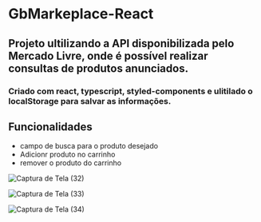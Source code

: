 # GbMarkeplace-React

<h2>Projeto ultilizando a API disponibilizada pelo Mercado Livre, onde é possível realizar consultas de produtos anunciados.</h2>
<h3>Criado com react, typescript, styled-components e ulitilado o localStorage para salvar as informações.</h3>

## Funcionalidades
- campo de busca para o produto desejado
- Adicionr produto no carrinho
- remover o produto do carrinho

 

![Captura de Tela (32)](https://user-images.githubusercontent.com/86307663/227720833-9cbb7d00-a51d-44ec-8576-217199a3a592.png)

![Captura de Tela (33)](https://user-images.githubusercontent.com/86307663/227720834-e7e576d5-c69f-4356-a4a5-747956eb059a.png)

![Captura de Tela (34)](https://user-images.githubusercontent.com/86307663/227720836-7c16dbb2-86c9-4591-8860-2af5bbb27a2d.png)

